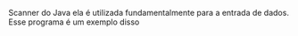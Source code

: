 Scanner do Java ela é utilizada fundamentalmente para a entrada de dados.
Esse programa é um exemplo disso
